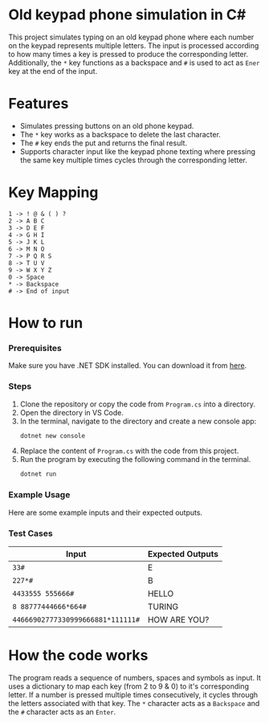 # Old keypad phone simulation in C#
This project simulates typing on an old keypad phone where each number on the keypad represents multiple letters. The input is processed according to how many times a key is pressed to produce the corresponding letter. Additionally, the `*` key functions as a backspace and `#` is used to act as `Ener` key at the end of the input.

# Features
- Simulates pressing buttons on an old phone keypad.
- The `*` key works as a backspace to delete the last character.
- The `#` key ends the put and returns the final result.
- Supports character input like the keypad phone texting where pressing the same key multiple times cycles through the corresponding letter.

# Key Mapping
```
1 -> ! @ & ( ) ?
2 -> A B C
3 -> D E F
4 -> G H I
5 -> J K L
6 -> M N O
7 -> P Q R S
8 -> T U V
9 -> W X Y Z
0 -> Space
* -> Backspace
# -> End of input
```

# How to run
### Prerequisites
Make sure you have .NET SDK installed. You can download it from [here](https://dotnet.microsoft.com/download).

### Steps
1. Clone the repository or copy the code from `Program.cs` into a directory.
2. Open the directory in VS Code.
3. In the terminal, navigate to the directory and create a new console app:
	```powershell
	dotnet new console
	```
4. Replace the content of `Program.cs` with the code from this project.
5. Run the program by executing the following command in the terminal.
	```powershell
	dotnet run
	```

### Example Usage
Here are some example inputs and their expected outputs.

### Test Cases
| Input                             | Expected Outputs |
| --------------------------------- | ---------------- |
| `33#`                             | E                |
| `227*#`                           | B                |
| `4433555 555666#`                 | HELLO            |
| `8 88777444666*664#`              | TURING           |
| `44666902777330999666881*111111#` | HOW ARE YOU?     |

# How the code works
The program reads a sequence of numbers, spaces and symbols as input. It uses a dictionary to map each key (from 2 to 9 & 0) to it's corresponding letter. If a number is pressed multiple times consecutively, it cycles through the letters associated with that key.
The `*` character acts as a `Backspace` and the `#` character acts as an `Enter`.
